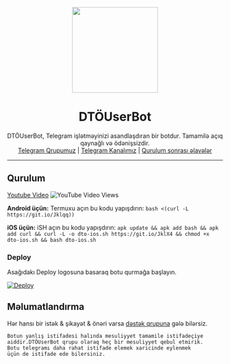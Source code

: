 <div align="center">
  <img src="https://i.imgyukle.com/2020/11/17/TYuenv.jpg" width="200" height="200">
  <h1>DTÖUserBot</h1>
</div>
<p align="center">
    DTÖUserBot, Telegram işlətməyinizi asandlaşdıran bir botdur. Tamamilə açıq qaynağlı və ödənişsizdir.
    <br>
<a href="https://t.me/DTOUserBot">Telegram Qrupumuz</a> |
<a href="https://t.me/DTOUserBot">Telegram Kanalımız</a> |
<a href="####">Qurulum sonrası əlavələr</a>
    <br>
</p>

----
## Qurulum
[Youtube Video](https://www.youtube.com/watch?v=yoxdu) ![YouTube Video Views](https://img.shields.io/youtube/views/mUUQ53TYqI0?style=flat-square)

**Android üçün:** Termuxu açın bu kodu yapışdırın: `bash <(curl -L https://git.io/Jklqq))`

**iOS üçün:** iSH açın bu kodu yapışdırın: `apk update && apk add bash && apk add curl && curl -L -o dto-ios.sh https://git.io/JklX4 && chmod +x dto-ios.sh && bash dto-ios.sh`

### Deploy

Asağıdakı Deploy logosuna basaraq botu qurmağa başlayın.

[![Deploy](https://www.herokucdn.com/deploy/button.svg)](https://heroku.com/deploy?template=https://github.com/umudmmmdov1/DTOUserBot)

## Məlumatlandırma
Hər hansı bir istək & şikayət & önəri varsa [dəstək qrupuna](https://t.me/DtoSupport) gələ bilərsiz.

```Botu düzgün istifade etmediyiniz halda hesabınız bağlana biler.
Botun yanlış istifadesi halında mesuliyyet tamamile istifadeçiye 
aiddir.DTÖUserBot qrupu olaraq heç bir mesuliyyet qebul etmirik.
Botu telegramı daha rahat istifade elemek xaricinde eylenmek
üçün de istifade ede bilersiniz.
```
